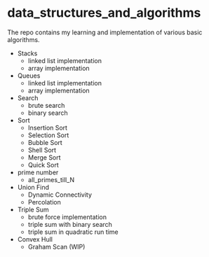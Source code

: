# data_structures_and_algorithms

The repo contains my learning and implementation of various basic algorithms.

- Stacks
  - linked list implementation
  - array implementation
- Queues
  - linked list implementation
  - array implementation
- Search
  - brute search
  - binary search
- Sort
  - Insertion Sort
  - Selection Sort
  - Bubble Sort
  - Shell Sort
  - Merge Sort
  - Quick Sort
- prime number
  - all_primes_till_N
- Union Find
  - Dynamic Connectivity
  - Percolation
- Triple Sum
  - brute force implementation
  - triple sum with binary search
  - triple sum in quadratic run time
- Convex Hull
  - Graham Scan (WIP)
